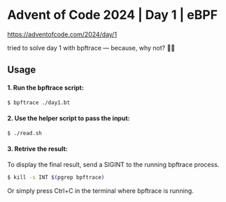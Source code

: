 # Advent of Code 2024 | Day 1 | eBPF
https://adventofcode.com/2024/day/1

tried to solve day 1 with bpftrace — because, why not? 🎄✨

## Usage
#### 1. Run the bpftrace script:
```sh
$ bpftrace ./day1.bt
```

#### 2. Use the helper script to pass the input:
```sh
$ ./read.sh
```
#### 3. Retrive the result:
To display the final result, send a SIGINT to the running bpftrace process.
```sh
$ kill -s INT $(pgrep bpftrace)
```
Or simply press Ctrl+C in the terminal where bpftrace is running.

